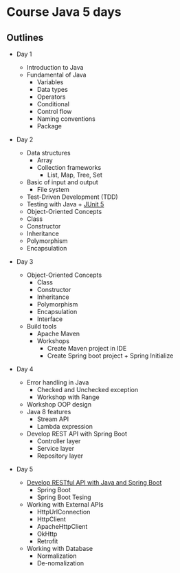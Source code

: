 # Course Java 5 days

## Outlines

* Day 1
  * Introduction to Java
  * Fundamental of Java
    * Variables
    * Data types
    * Operators
    * Conditional 
    * Control flow 
    * Naming conventions
    * Package
    
* Day 2
    * Data structures
      * Array
      * Collection frameworks
        * List, Map, Tree, Set 
    * Basic of input and output
      * File system 
    * Test-Driven Development (TDD)
    * Testing with Java  + [JUnit 5](https://junit.org/junit5/)
    * Object-Oriented Concepts
    * Class
    * Constructor
    * Inheritance
    * Polymorphism
    * Encapsulation 
    
* Day 3
    * Object-Oriented Concepts
      * Class
      * Constructor
      * Inheritance
      * Polymorphism
      * Encapsulation 
      * Interface
    * Build tools
      * Apache Maven
      * Workshops
        * Create Maven project in IDE
        * Create Spring boot project + Spring Initialize
    
* Day 4
    * Error handling in Java
      * Checked and Unchecked exception
      * Workshop with Range
    * Workshop OOP design
    * Java 8 features
      * Stream API
      * Lambda expression
    * Develop REST API with Spring Boot
      * Controller layer
      * Service layer
      * Repository layer
* Day 5
    * [Develop RESTful API with Java and Spring Boot](https://github.com/up1/course-springboot-2020/wiki/Workshop-REST-API)
      * Spring Boot
      * Spring Boot Tesing
    * Working with External APIs
      * HttpUrlConnection
      * HttpClient
      * ApacheHttpClient
      * OkHttp
      * Retrofit
    * Working with Database
      * Normalization
      * De-nomalization
      
